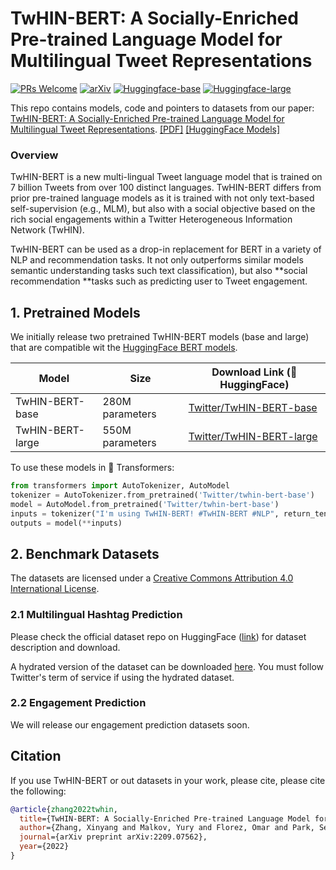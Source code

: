 # TwHIN-BERT: A Socially-Enriched Pre-trained Language Model for Multilingual Tweet Representations
[![PRs Welcome](https://img.shields.io/badge/PRs-welcome-green.svg?style=flat-square)](https://github.com/xinyangz/TwHIN-BERT/pulls)
[![arXiv](https://img.shields.io/badge/arXiv-2203.15827-b31b1b.svg)](https://arxiv.org/abs/2209.07562)
[![Huggingface-base](https://img.shields.io/badge/HuggingFace-twhin--bert--base-yellow)](https://huggingface.co/Twitter/twhin-bert-base)
[![Huggingface-large](https://img.shields.io/badge/HuggingFace-twhin--bert--large-yellow)](https://huggingface.co/Twitter/twhin-bert-large)


This repo contains models, code and pointers to datasets from our paper: [TwHIN-BERT: A Socially-Enriched Pre-trained Language Model for Multilingual Tweet Representations](https://arxiv.org/abs/2209.07562).
[[PDF]](https://arxiv.org/pdf/2209.07562.pdf)
[[HuggingFace Models]](https://huggingface.co/Twitter)

### Overview
TwHIN-BERT is a new multi-lingual Tweet language model that is trained on 7 billion Tweets from over 100 distinct languages. TwHIN-BERT differs from prior pre-trained language models as it is trained with not only text-based self-supervision (e.g., MLM), but also with a social objective based on the rich social engagements within a Twitter Heterogeneous Information Network (TwHIN).

TwHIN-BERT can be used as a drop-in replacement for BERT in a variety of NLP and recommendation tasks. It not only outperforms similar models semantic understanding tasks such text classification), but also **social recommendation **tasks such as predicting user to Tweet engagement.

## 1. Pretrained Models

We initially release two pretrained TwHIN-BERT models (base and large) that are compatible wit the [HuggingFace BERT models](https://github.com/huggingface/transformers).


| Model | Size | Download Link (🤗 HuggingFace) |
| ------------- | ------------- | --------- |
| TwHIN-BERT-base   | 280M parameters | [Twitter/TwHIN-BERT-base](https://huggingface.co/Twitter/twhin-bert-base) |
| TwHIN-BERT-large  | 550M parameters | [Twitter/TwHIN-BERT-large](https://huggingface.co/Twitter/twhin-bert-large) |


To use these models in 🤗 Transformers:
```python
from transformers import AutoTokenizer, AutoModel
tokenizer = AutoTokenizer.from_pretrained('Twitter/twhin-bert-base')
model = AutoModel.from_pretrained('Twitter/twhin-bert-base')
inputs = tokenizer("I'm using TwHIN-BERT! #TwHIN-BERT #NLP", return_tensors="pt")
outputs = model(**inputs)
```



## 2. Benchmark Datasets
The datasets are licensed under a <a rel="license" href="http://creativecommons.org/licenses/by/4.0/">Creative Commons Attribution 4.0 International License</a>.

### 2.1 Multilingual Hashtag Prediction
Please check the official dataset repo on HuggingFace ([link](https://huggingface.co/datasets/Twitter/HashtagPrediction)) for dataset description and download.

A hydrated version of the dataset can be downloaded [here](https://www.dropbox.com/s/wnfgz2ry369r6ps/hashtag-classification.zip?dl=0). You must follow Twitter's term of service if using the hydrated dataset.

### 2.2 Engagement Prediction
We will release our engagement prediction datasets soon.


## Citation
If you use TwHIN-BERT or out datasets in your work, please cite, please cite the following:
```bib
@article{zhang2022twhin,
  title={TwHIN-BERT: A Socially-Enriched Pre-trained Language Model for Multilingual Tweet Representations},
  author={Zhang, Xinyang and Malkov, Yury and Florez, Omar and Park, Serim and McWilliams, Brian and Han, Jiawei and El-Kishky, Ahmed},
  journal={arXiv preprint arXiv:2209.07562},
  year={2022}
}
```
